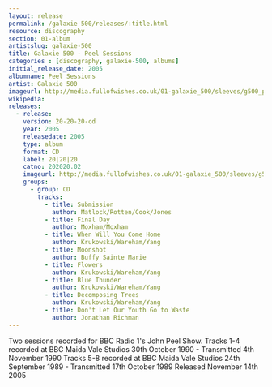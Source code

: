 ```yaml
---
layout: release
permalink: /galaxie-500/releases/:title.html
resource: discography
section: 01-album
artistslug: galaxie-500
title: Galaxie 500 - Peel Sessions 
categories : [discography, galaxie-500, albums]
initial_release_date: 2005
albumname: Peel Sessions
artist: Galaxie 500
imageurl: http://media.fullofwishes.co.uk/01-galaxie_500/sleeves/g500_peelsessions.jpg
wikipedia: 
releases:
  - release:
    version: 20-20-20-cd
    year: 2005
    releasedate: 2005
    type: album
    format: CD
    label: 20|20|20
    catno: 202020.02
    imageurl: http://media.fullofwishes.co.uk/01-galaxie_500/sleeves/g500_peelsessions.jpg
    groups:
      - group: CD
        tracks:
          - title: Submission
            author: Matlock/Rotten/Cook/Jones
          - title: Final Day
            author: Moxham/Moxham
          - title: When Will You Come Home
            author: Krukowski/Wareham/Yang
          - title: Moonshot
            author: Buffy Sainte Marie
          - title: Flowers
            author: Krukowski/Wareham/Yang
          - title: Blue Thunder
            author: Krukowski/Wareham/Yang
          - title: Decomposing Trees
            author: Krukowski/Wareham/Yang
          - title: Don't Let Our Youth Go to Waste
            author: Jonathan Richman
---
```

Two sessions recorded for BBC Radio 1's John Peel Show.
Tracks 1-4 recorded at BBC Maida Vale Studios 30th October 1990 - Transmitted 4th November 1990
Tracks 5-8 recorded at BBC Maida Vale Studios 24th September 1989 - Transmitted 17th October 1989
Released November 14th 2005